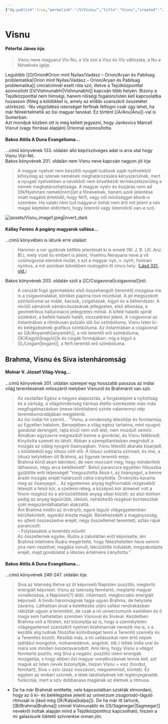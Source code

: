 ```yaml
---
{"dg-publish":true,"permalink":"/V/Visnu/","title":"Visnu","created":"2024-10-29T17:01","updated":"2024-10-29T17:01"}
---
```



# Visnu

#### Péterfai János írja:

> Visnu neve magyarul Vis-Nu, a Vis szó a Visz és Víz változata, a Nu a Növekvés igéje.  

Legutóbb [[O/Orion#Orion mint Nyilas/Vadász – Orion/Aryan és Pabilsag problematika\|Orion mint Nyilas/Vadász – Orion/Aryan és Pabilsag problematika]] cím/alcímnél esett róla szó, illetve a Tejútközponttal azonosított [[V/Vishnunabhi\|Vishnunabhi]] kapcsán több helyen. Bizony a Tejútközponttal nem hímségi, hanem nőiségi fogalom/isten kell kapcsolatba hozasson (főleg a köldökkel is, amely az előbbi szanszkrit összetétel utórésze). -Nu végződésű istenséget férfinak felfogni csak úgy lehet, ha már félreértelmetik az ősi magyar tanokat. Ez történt [[A/Anu\|Anu]]-val is Sumerban.  
Azt mondjuk közben ott is meg kellett jegyezni, hogy Jankovics Marcell Visnut (vagy forrásai alapján) Orionnal azonosította.  

#### Bakos Attila A Duna Evangéliuma...  

...című könyvének 133. oldalán álló képi/szöveges adat is arra utal hogy Visnu Vízi-Nő.  
Bakos könyvének 201. oldalán nem Visnu neve kapcsán nagyon jól írja:  
> A magyar nyelvet nem beszélő nyugati tudósok saját nyelveikből kifolyólag az istenek nemének meghatározására kényszerülnek, mert a nyugati nyelvekben a nevekből nem következik természetszerűleg a nemek meghatározhatósága. A magyar nyelv és észjárás nem ad [[N/Nyelvtani nemek\|nem]]et a főneveinek, hanem azok jelentése miatt magától értetődő, hogy férfi, vagy női minőséggel állunk-e szemben. Ha valaki nem tud magyarul (tehát nem érti mit jelent a név maga) képtelen eldönteni, hogy Istenről vagy Istennőről van-e szó.  

![assets/Visnu_image1.jpeg|invert_dark](/img/user/V/assets/Visnu_image1.jpeg)  

#### Kállay Ferenc A pogány magyarok vallása...

...című könyvében is látunk erre utalást:
> Hammer a ner gyöknek kétféle jelentését ki is emelé (W. J, B. LIII. Anz. Bl.), mely vizet és embert is jelent, Visehnu Nerayana neve a vit cosmogoniai elemére mutat, s azt a magyar nyir, v. nyirk, honnan nyirkos, a mit azonban bővebben mutogatni itt nincs hely. ([Lásd 331. old.](zotero://open-pdf/library/items/DFI47XPY?page=331&annotation=D69WR46T))  

Bakos könyvének 203. oldalán szól a [[C/Csigavonal\|csigavonal]]ról:  
> A ceruzát fogó gyermekkéz első összehangolt (teremtő) mozgása ma is a csigavonalakat, köröket papírra rovó mozdulat. A jel megszokott szimbólumai az indák, kacsok, csigaházak, kígyó és a bélrendszer. A révülő sámánok sámánutazásának jellegzetes, első állomása, a geometrikus hallucináció jellegzetes mintái. A kifelé haladó spirál születést, a befelé haladó halált, visszatérést jelent. A csigavonal az őstantrában a ritmikusan pulzáló idő ősi szimbóluma, Visnu Isten ki- és belégzésének grafikus szimbóluma. Az őstantrában a csigavonal az [[A/Anyaméh\|anyaméh]], a női teremtő erő szimbóluma, [[K/Kagyló\|kagyló]]k és csigák formájában, míg a kígyó a [[L/Lingam\|lingam]], a férfi teremtő erő szimbóluma.  

## Brahma, Visnu és Siva istenháromság

#### Molnár V. József Világ-Virág...  

...című könyvének 201. oldalán szerepel egy hosszabb passzus az indiai világ teremtésének mítoszáról melyben Visnuról és Brahmáról van szó:  
> Az osztatlan Egész a négyes alaposztás, a forgásképlet a nyitottság és a zártság, a világmindenség hármas életfa-szerkezete más-más megfogalmazásban (mese-köntösben) szinte valamennyi nép teremtésmondájában megjelenik.  
> Az ősi indiai hit szerint... "Visnu, a mindenség létesítője és fenntartója, az Egyetlen hatalom. Bensejében a világ egész tartalma, mint nyugvó gondolat derengett, rajta kívül nem volt élet, nem mozdult semmi. Álmában egyszerre megrezdült benne a gondolat, és Visnu felébredt. Kinyitotta szemét és látott. Abban a szempillantásban megindult a mozgás az odáig nyugvó ősanyagban. Visnu létesítő akarata kisarjadt, s köldökéből egy lótusz nőtt elő. A lótusz széttárta szirmait, és íme, a lótusz kelyhében ült Brahmá, az Egynek teremtő ereje.  
> Brahmá körül akart tekinteni, de nem moccant meg; hogy mindenfelé láthasson, négy arca keletkezett". Belső parancsra egyetlen fókuszba gyűjtötte erői teljességét "megosztotta Áksá-t, az ősanyagot, a benne áradó mozgás erejét határozott célra irányította. Örvénylés kavarta meg az ősanyagot... Az egyetemes anyag legfinomabb rezgéséből létesült a felső kör, a szellemi réteg; a középső kör átmenet volt a finom rezgésű és a sűrűsödöttebb anyag síkjai között; az alsó körben pedig az anyag legsűrűbb, ütköző, nehézkedő rezgései bontakoztak szét megszámlálhatatlan alakzattá.  
> Ám Brahmá midőn az örvénylő, egyre táguló világegyetemben körültekintett, egyedül érezte magát. Ránehezedett a magányosság, és újfent összeszedve erejét, négy ősszellemet teremtett, aztán rájuk parancsolt:  
> – Folytassátok a teremtés művét!  
> Az ősszellemek egyike, Rudra a zabolátlan erőt képviselte, ám Brahmá intelmére Rudra megértette, hogy fékezhetetlen heve semmi jóra nem vezethet; magába vonult, leküzdötte indulatát, megzabolázta erejét, majd gondolatát a létezés értelmére irányította."  

#### Bakos Attila A Duna Evangéliuma...

...című könyvének 246-247. oldalán írja:  
> Siva az Istenség illetve az őt képviselő Napisten pusztító, megtorló energiáit képviseli. Visnu az Istenség fenntartó, megtartó magyar vonatkozása, a Napisten\[?\] áldó, oltalmazó, megbocsátó energiáit képviseli. A hindu háromságnak tagja ugyan Brahma, de helyzete zavaros. Láthatóan jóval a keletkezés utáni vallási rendrakásban rábízták ugyan a teremtést, de csak a mi univerzumunk esetében és ő maga sem halhatatlan szemben Visnuval és Sivával. Kezdetben Brahma volt a főisten, ezt bizonyítja az is, hogy a személytelen világegyetemet szanszkrit nyelven brahmannak nevezik ma is, s a kezdők alig tudnak filozófiai különbséget tenni a Teremtő személy és a Teremtés között. Később más, a mi vallásunkat nem értő népek (például mongolok, mohamedánok, angolok; stb.) lettek India urai és mára sok minden összezavarodott. Ami tény, hogy Visnu a világot fenntartó pozitív, míg Siva a negatív, pusztító isteni energiák mozgatója, s hogy ebben ősi magyar vonatkozásnak lennie kell, azt maguk az Isten nevek bizonyítják, hiszen Visnu = visz (hordoz, fenntart), Siva = szív (azaz visszavon, megsemmisít, büntet). Ez egyben az emberi szívnek, a lélek lakóhelyének két leglényegesebb funkciója, mert a szív dobbanása magának az életnek a ritmusa.  
- De ha már Brahmát említette, vele kapcsolatban szokták elmondani, hogy az ő ki- és belélegzése jelenti az univerzum zsugorodó-táguló ritmusát is (lásd még [[K/Kalpa\|kalpa]]). De ha már itt tartunk, [[B/Brahma\|Brahma]] címnél Vishnunabhi és [[S/Sagmegar\|Sagmegar]] nevekről írottak alapján mind a Tejútközponthoz kapcsolható, hiszen a mi galaxisunk lüktető szívverése onnan jön. 